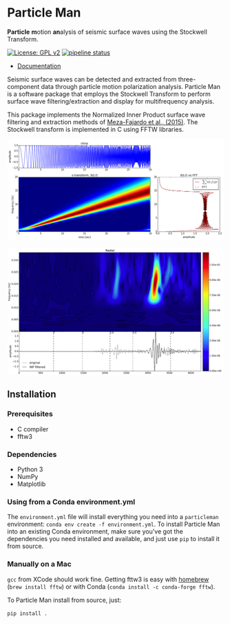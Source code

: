 # Particle Man

**Particle** **m**otion **an**alysis of seismic surface waves using the Stockwell Transform.


[![License: GPL v2](https://img.shields.io/badge/License-GPL%20v2-blue.svg)](https://www.gnu.org/licenses/old-licenses/gpl-2.0.en.html)
[![pipeline status](https://git.lanl.gov/ees-geophysics/particleman/badges/master/pipeline.svg)](https://git.lanl.gov/ees-geophysics/particleman/commits/master)

* [Documentation](https://lanl-seismoacoustics.github.io/particleman)

Seismic surface waves can be detected and extracted from three-component
data through particle motion polarization analysis.  Particle Man is a
software package that employs the Stockwell Transform to perform surface wave
filtering/extraction and display for multifrequency analysis.


This package implements the Normalized Inner Product surface wave filtering and extraction methods of
[Meza-Fajardo et al., (2015)](https://pubs.geoscienceworld.org/ssa/bssa/article/105/1/210/323461/identification-and-extraction-of-surface-waves).
The Stockwell transform is implemented in C using FFTW libraries.

![chirp](docs/src/data/chirp.png "Comparison to FFT for a chirp signal")

![filtered retrograde radial](docs/src/data/stransforms_scalar.png "Extracted Retrograde Rayleigh Waves")


## Installation

### Prerequisites

* C compiler
* fftw3

### Dependencies

* Python 3
* NumPy
* Matplotlib

### Using from a Conda environment.yml

The `environment.yml` file will install everything you need into a `particleman`
environment: `conda env create -f environment.yml`.  To install Particle Man into
an existing Conda environment, make sure you've got the dependencies you need installed
and available, and just use `pip` to install it from source.

### Manually on a Mac

`gcc` from XCode should work fine.  Getting fttw3 is easy with [homebrew](http://brew.sh/) (`brew install fftw`)
or with Conda (`conda install -c conda-forge fftw`).

To Particle Man install from source, just:

```bash
pip install .
```
